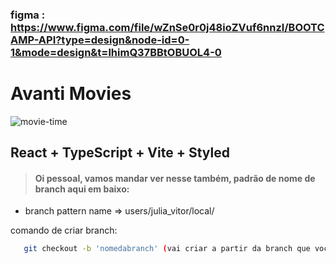 ### figma : https://www.figma.com/file/wZnSe0r0j48ioZVuf6nnzl/BOOTCAMP-API?type=design&node-id=0-1&mode=design&t=lhimQ37BBtOBUOL4-0

# Avanti Movies

![movie-time](https://i.postimg.cc/ydkfdVKK/movie-time-ticket-illustration-logo-sign-png-11663776709q4tlatahpz.png)

## React + TypeScript + Vite + Styled

> #### Oi pessoal, vamos mandar ver nesse também, padrão de nome de branch aqui em baixo:

- branch pattern name => users/julia_vitor/local/

comando de criar branch:
```bash
   git checkout -b 'nomedabranch' (vai criar a partir da branch que você está no momento)
```

